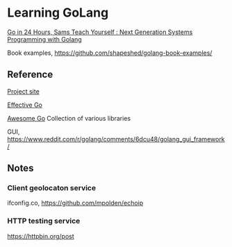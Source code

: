 # Learning GoLang

[Go in 24 Hours, Sams Teach Yourself : Next Generation Systems Programming with Golang](https://www.amazon.com/Hours-Sams-Teach-Yourself-Programming/dp/0672338033)

Book examples, <https://github.com/shapeshed/golang-book-examples/>

## Reference

[Project site](https://golang.org/)

[Effective Go](https://golang.org/doc/effective_go.html)

[Awesome Go](https://github.com/avelino/awesome-go) Collection of various libraries

GUI, <https://www.reddit.com/r/golang/comments/6dcu48/golang_gui_framework/>

## Notes

### Client geolocaton service

ifconfig.co, <https://github.com/mpolden/echoip>

### HTTP testing service

<https://httpbin.org/post>
